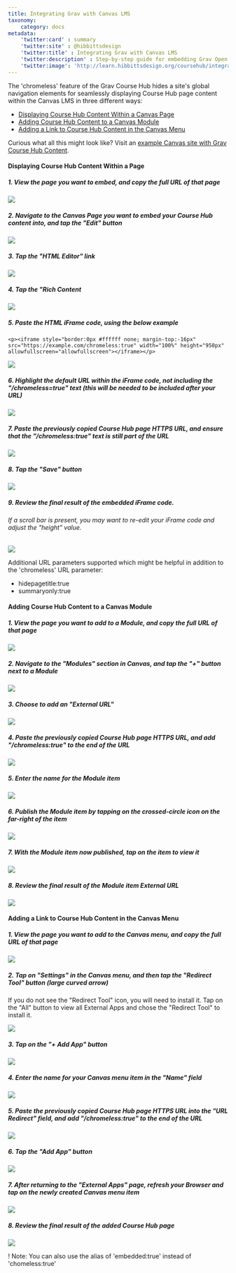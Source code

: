 ```yaml
---
title: Integrating Grav with Canvas LMS
taxonomy:
    category: docs
metadata:
    'twitter:card' : summary
    'twitter:site' : @hibbittsdesign
    'twitter:title' : Integrating Grav with Canvas LMS
    'twitter:description' : Step-by-step guide for embedding Grav Open Course Hub pages within the Canvas LMS.
    'twitter:image': 'http://learn.hibbittsdesign.org/coursehub/integrating-grav-with-canvas-lms/grav-with-canvas-lms.png'
---
```


The 'chromeless' feature of the Grav Course Hub hides a site's global navigation elements for seamlessly displaying Course Hub page content within the Canvas LMS in three different ways:

* [Displaying Course Hub Content Within a Canvas Page](#displaying-course-hub-content-within-a-page)
* [Adding Course Hub Content to a Canvas Module](#adding-course-hub-content-to-a-canvas-module)
* [Adding a Link to Course Hub Content in the Canvas Menu](#adding-a-link-to-course-hub-content-in-the-canvas-menu)

Curious what all this might look like? Visit an [example Canvas site with Grav Course Hub Content](https://canvas.sfu.ca/courses/53207).

#### Displaying Course Hub Content Within a Page

##### 1. View the page you want to embed, and copy the full URL of that page

![][3]

[3]: ../../images/displaying-course-hub-content-within-a-canvas-page/view-the-page-you-want-to-embed--and-copy-the-full-url-of-that-page.png

##### 2. Navigate to the Canvas Page you want to embed your Course Hub content into, and tap the "Edit" button

![][2]

[2]: ../../images/displaying-course-hub-content-within-a-canvas-page/navigate-to-the-canvas-page-you-want-to-embed-your-course-hub-content-into--and-tap-the--edit--butto.png

##### 3. Tap the "HTML Editor" link

![][4]

[4]: ../../images/displaying-course-hub-content-within-a-canvas-page/tap-the--html-editor--link.png

##### 4. Tap the "Rich Content

![][5]

[5]: ../../images/displaying-course-hub-content-within-a-canvas-page/tap-the--rich-content.png

##### 5. Paste the HTML iFrame code, using the below example

```
<p><iframe style="border:0px #ffffff none; margin-top:-16px" src="https://example.com/chromeless:true" width="100%" height="950px" allowfullscreen="allowfullscreen"></iframe></p>

```

![][6]

[6]: ../../images/displaying-course-hub-content-within-a-canvas-page/paste-the-html-iframe-code--using-the-below-example.png

##### 6. Highlight the default URL within the iFrame code, not including the "/chromeless=true" text (this will be needed to be included after your URL)

![][7]

[7]: ../../images/displaying-course-hub-content-within-a-canvas-page/highlight-the-default-url-within-the-iframe-code--not-including-the---chromeless-true--text--this-wi.png

##### 7. Paste the previously copied Course Hub page HTTPS URL, and ensure that the "/chromeless:true" text is still part of the URL

![][8]

[8]: ../../images/displaying-course-hub-content-within-a-canvas-page/paste-the-previously-copied-course-hub-page-https-url--and-ensure-that-the---chromeless-true--text-i.png

##### 8. Tap the "Save" button

![][9]

[9]: ../../images/displaying-course-hub-content-within-a-canvas-page/tap-the--save--button.png

##### 9. Review the final result of the embedded iFrame code.

###### If a scroll bar is present, you may want to re-edit your iFrame code and adjust the "height" value.

![][26]

[26]: ../../images/displaying-course-hub-content-within-a-canvas-page/review-the-final-result-of-the-embedded-iframe-code.png

Additional URL parameters supported which might be helpful in addition to the 'chromeless' URL parameter:

* hidepagetitle:true
* summaryonly:true

#### Adding Course Hub Content to a Canvas Module

##### 1. View the page you want to add to a Module, and copy the full URL of that page

![][11]

[11]: ../../images/displaying-course-hub-content-within-a-canvas-page/view-the-page-you-want-to-add-to-a-module--and-copy-the-full-url-of-that-page.png

##### 2. Navigate to the "Modules" section in Canvas, and tap the "+" button next to a Module

![][12]

[12]: ../../images/displaying-course-hub-content-within-a-canvas-page/navigate-to-the--modules--section-in-canvas--and-tap-the-----button-next-to-a-module-.png

##### 3. Choose to add an "External URL"

![][13]

[13]: ../../images/displaying-course-hub-content-within-a-canvas-page/choose-to-add-an--external-url-.png

##### 4. Paste the previously copied Course Hub page HTTPS URL, and add "/chromeless:true" to the end of the URL

![][14]

[14]: ../../images/displaying-course-hub-content-within-a-canvas-page/paste-the-previously-copied-course-hub-page-https-url--and-add---chromeless-true--to-the-end-of-the-.png

##### 5. Enter the name for the Module item

![][15]

[15]: ../../images/displaying-course-hub-content-within-a-canvas-page/enter-the-name-for-the-module-item.png

##### 6. Publish the Module item by tapping on the crossed-circle icon on the far-right of the item

![][16]

[16]: ../../images/displaying-course-hub-content-within-a-canvas-page/publish-the-module-item-by-tapping-on-the-crossed-circle-icon-on-the-far-right-of-the-item.png

##### 7. With the Module item now published, tap on the item to view it

![][17]

[17]: ../../images/displaying-course-hub-content-within-a-canvas-page/with-the-module-item-now-published--tap-on-the-item-to-view-it.png

##### 8. Review the final result of the Module item External URL

![][18]

[18]: ../../images/displaying-course-hub-content-within-a-canvas-page/review-the-final-result-of-the-module-item-external-url.png

#### Adding a Link to Course Hub Content in the Canvas Menu

##### 1. View the page you want to add to the Canvas menu, and copy the full URL of that page

![][20]

[20]: ../../images/displaying-course-hub-content-within-a-canvas-page/view-the-page-you-want-to-add-to-the-canvas-menu--and-copy-the-full-url-of-that-page.png

##### 2. Tap on "Settings" in the Canvas menu, and then tap the "Redirect Tool" button (large curved arrow)

If you do not see the "Redirect Tool" icon, you will need to install it. Tap on the "All" button to view all External Apps and chose the "Redirect Tool" to install it.

![][21]

[21]: ../../images/displaying-course-hub-content-within-a-canvas-page/tap-on--settings--in-the-canvas-menu--and-then-tap-the--redirect-tool--button--large-curved-arrow-.png

##### 3. Tap on the "+ Add App" button

![][22]

[22]: ../../images/displaying-course-hub-content-within-a-canvas-page/tap-on-the---add-app--button.png

##### 4. Enter the name for your Canvas menu item in the "Name" field

![][23]

[23]: ../../images/displaying-course-hub-content-within-a-canvas-page/enter-the-name-for-your-canvas-menu-item-in-the--name--field.png

##### 5. Paste the previously copied Course Hub page HTTPS URL into the "URL Redirect" field, and add "/chromeless:true" to the end of the URL

![][24]

[24]: ../../images/displaying-course-hub-content-within-a-canvas-page/paste-the-previously-copied-course-hub-page-https-url-into-the--url-redirect--field--and-add---chrom.png

##### 6. Tap the "Add App" button

![][25]

[25]: ../../images/displaying-course-hub-content-within-a-canvas-page/tap-the--add-app--button.png

##### 7. After returning to the "External Apps" page, refresh your Browser and tap on the newly created Canvas menu item

![](../../images/displaying-course-hub-content-within-a-canvas-page/after-returning-to-the--external-apps--page--refresh-your-browser-and-tap-on-the-newly-created-canva.png)

##### 8. Review the final result of the added Course Hub page

![](../../images/displaying-course-hub-content-within-a-canvas-page/review-the-final-result-of-the-added-course-hub-page.png)

! Note: You can also use the alias of 'embedded:true' instead of 'chomeless:true'
